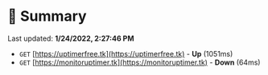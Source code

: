 # 📖 Summary
Last updated: **1/24/2022, 2:27:46 PM**

- `GET` [https://uptimerfree.tk](https://uptimerfree.tk) - **Up** (1051ms)
- `GET` [https://monitoruptimer.tk](https://monitoruptimer.tk) - **Down** (64ms)
